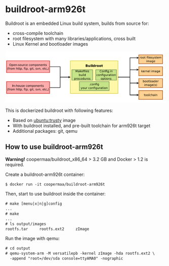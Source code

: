 # buildroot-arm926t

Buildroot is an embedded Linux build system, builds from source for:

  * cross-compile toolchain
  * root filesystem with many libraries/applications, cross built
  * Linux Kernel and bootloader images

![buildroot](../buildroot.png)

This is dockerized buildroot with following features:

  * Based on [ubuntu:trusty](https://registry.hub.docker.com/_/ubuntu/) image
  * With buildroot installed, and pre-built toolchain for arm926t target
  * Additional packages: git, qemu

## How to use buildroot-arm926t

**Warning!** coopermaa/buildroot_x86_64 > 3.2 GB and Docker > 1.2 is required.

Create a buildroot-arm926t container:

    $ docker run -it coopermaa/buildroot-arm926t

Then, start to use buildroot inside the container:

    # make [menu|x|n|g]config
    ...
    # make
    ...
    # ls output/images
    rootfs.tar     rootfs.ext2     zImage

Run the image with qemu:

    # cd output
    # qemu-system-arm -M versatilepb -kernel zImage -hda rootfs.ext2 \
      -append "root=/dev/sda console=ttyAMA0" -nographic